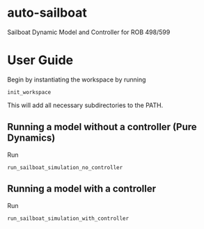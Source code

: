 # auto-sailboat
Sailboat Dynamic Model and Controller for ROB 498/599


# User Guide
Begin by instantiating the workspace by running
```
init_workspace
```
This will add all necessary subdirectories to the PATH.

## Running a model without a controller (Pure Dynamics)
Run
```
run_sailboat_simulation_no_controller
```

## Running a model with a controller
Run
```
run_sailboat_simulation_with_controller
```